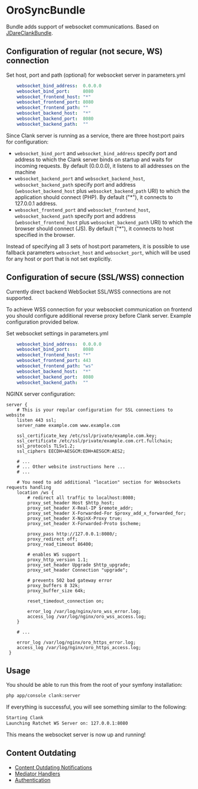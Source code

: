 OroSyncBundle
=============

Bundle adds support of websocket communications. Based on [JDareClankBundle](https://github.com/JDare/ClankBundle).

## Configuration of regular (not secure, WS) connection ##

Set host, port and path (optional) for websocket server in parameters.yml
``` yaml
    websocket_bind_address:  0.0.0.0
    websocket_bind_port:     8080
    websocket_frontend_host: "*"
    websocket_frontend_port: 8080
    websocket_frontend_path: ""
    websocket_backend_host:  "*"
    websocket_backend_port:  8080
    websocket_backend_path:  ""
```

Since Clank server is running as a service, there are three host:port pairs for configuration:
- `websocket_bind_port` and `websocket_bind_address` specify port and address to which the Clank server binds on startup and waits for incoming requests. By default (0.0.0.0), it listens to all addresses on the machine
- `websocket_backend_port` and `websocket_backend_host`, `websocket_backend_path` specify port and address (`websocket_backend_host` plus `websocket_backend_path` URI) to which the application should connect (PHP). By default ("*"), it connects to 127.0.0.1 address.
- `websocket_frontend_port` and `websocket_frontend_host`, `websocket_backend_path` specify port and address (`websocket_frontend_host` plus `websocket_backend_path` URI) to which the browser should connect (JS). By default ("*"), it connects to host specified in the browser.

Instead of specifying all 3 sets of host:port parameters, it is possible to use fallback parameters `websocket_host` and `websocket_port`, which will be used for any host or port that is not set explicitly.

## Configuration of secure (SSL/WSS) connection ##

Currently direct backend WebSocket SSL/WSS connections are not supported.

To achieve WSS connection for your websocket communication on frontend you should configure additional reverse proxy before Clank server.
Example configuration provided below.

Set websocket settings in parameters.yml
``` yaml
    websocket_bind_address:  0.0.0.0
    websocket_bind_port:     8080
    websocket_frontend_host: "*"
    websocket_frontend_port: 443
    websocket_frontend_path: "ws"
    websocket_backend_host:  "*"
    websocket_backend_port:  8080
    websocket_backend_path:  ""
```

NGINX server configuration: 
```
server {
    # This is your reqular configuration for SSL connections to website
    listen 443 ssl;
    server_name example.com www.example.com
    
    ssl_certificate_key /etc/ssl/private/example.com.key;
    ssl_certificate /etc/ssl/private/example.com.crt.fullchain;
    ssl_protocols TLSv1.2;
    ssl_ciphers EECDH+AESGCM:EDH+AESGCM:AES2;
    
    # ...
    # ... Other website instructions here ...
    # ...
    
    # You need to add additional "location" section for Websockets requests handling
    location /ws {
        # redirect all traffic to localhost:8080;
        proxy_set_header Host $http_host;
        proxy_set_header X-Real-IP $remote_addr;
        proxy_set_header X-Forwarded-For $proxy_add_x_forwarded_for;
        proxy_set_header X-NginX-Proxy true;
        proxy_set_header X-Forwarded-Proto $scheme;

        proxy_pass http://127.0.0.1:8080/;
        proxy_redirect off;
        proxy_read_timeout 86400;

        # enables WS support
        proxy_http_version 1.1;
        proxy_set_header Upgrade $http_upgrade;
        proxy_set_header Connection "upgrade";

        # prevents 502 bad gateway error
        proxy_buffers 8 32k;
        proxy_buffer_size 64k;

        reset_timedout_connection on;

        error_log /var/log/nginx/oro_wss_error.log;
        access_log /var/log/nginx/oro_wss_access.log;
    }
     
    # ...
    
    error_log /var/log/nginx/oro_https_error.log;
    access_log /var/log/nginx/oro_https_access.log;
 }
```

## Usage ##
You should be able to run this from the root of your symfony installation:

``` bash
php app/console clank:server
```

If everything is successful, you will see something similar to the following:

``` bash
Starting Clank
Launching Ratchet WS Server on: 127.0.0.1:8080
```

This means the websocket server is now up and running!

## Content Outdating ##

* [Content Outdating Notifications](./Resources/doc/content_outdating.md)
* [Mediator Handlers](./Resources/doc/mediator-handlers.md)
* [Authentication](./Resources/doc/authentication.md)
